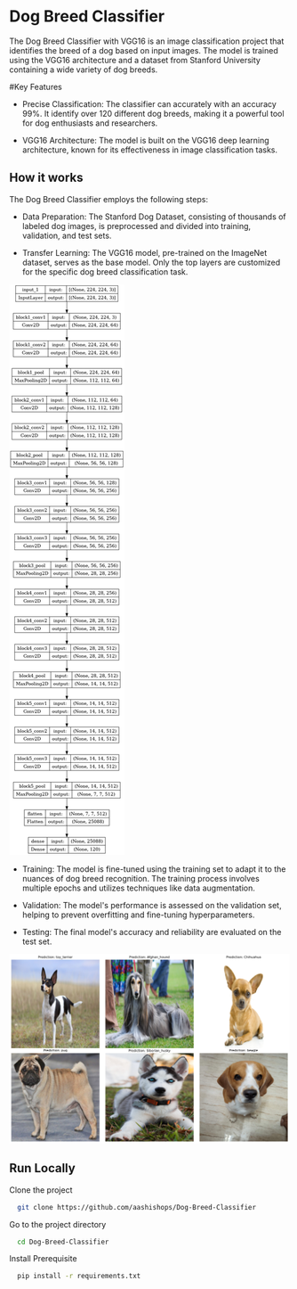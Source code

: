 
# Dog Breed Classifier

The Dog Breed Classifier with VGG16 is an image classification project that identifies the breed of a dog based on input images. The model is trained using the VGG16 architecture and a dataset from Stanford University containing a wide variety of dog breeds.

#Key Features
- Precise Classification: The classifier can accurately with an accuracy 99%. It identify over 120 different dog breeds, making it a powerful tool for dog enthusiasts and researchers.

- VGG16 Architecture: The model is built on the VGG16 deep learning architecture, known for its effectiveness in image classification tasks.

## How it works
The Dog Breed Classifier employs the following steps:

- Data Preparation: The Stanford Dog Dataset, consisting of thousands of labeled dog images, is preprocessed and divided into training, validation, and test sets.

- Transfer Learning: The VGG16 model, pre-trained on the ImageNet dataset, serves as the base model. Only the top layers are customized for the specific dog breed classification task.
  
![arci](https://raw.githubusercontent.com/aashishops/Dog-Breed-Classifier/main/images/architecture.png)

 - Training: The model is fine-tuned using the training set to adapt it to the nuances of dog breed recognition. The training process involves multiple epochs and utilizes techniques like data augmentation.

 - Validation: The model's performance is assessed on the validation set, helping to prevent overfitting and fine-tuning hyperparameters.

- Testing: The final model's accuracy and reliability are evaluated on the test set.

![test](https://raw.githubusercontent.com/aashishops/Dog-Breed-Classifier/main/images/image2.png)

## Run Locally

Clone the project

```bash
  git clone https://github.com/aashishops/Dog-Breed-Classifier
```

Go to the project directory

```bash
  cd Dog-Breed-Classifier
```

Install Prerequisite

```bash
  pip install -r requirements.txt
```


